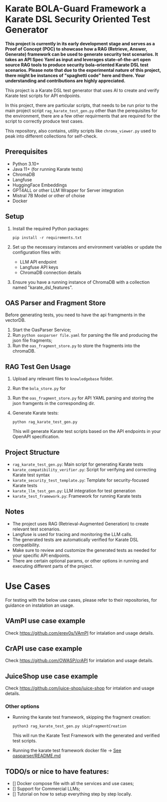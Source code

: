 # Karate BOLA-Guard Framework a Karate DSL Security Oriented Test Generator

**This project is currently in its early development stage and serves as a Proof of Concept (POC) to showcase how a RAG (Retrieve, Answer, Generate) framework can be used to generate security test scenarios. It takes an API Spec Yaml as input and leverages state-of-the-art open source RAG tools to produce security bola-oriented Karate DSL test scenarios. Please note that due to the experimental nature of this project, there might be instances of "spaghetti code" here and there. Your understanding and contributions are highly appreciated.**

This project is a Karate DSL test generator that uses AI to create and verify Karate test scripts for API endpoints.

In this project, there are particular scripts, that needs to be run prior to the main project script `rag_karate_test_gen.py` other than the perequisites for the environment, there are a few other requirments that are required for the script to correctly produce test cases.

This repository, also contains, utility scripts like `chroma_viewer.py` used to peak into different collections for self-check.

## Prerequisites

- Python 3.10+
- Java 11+ (for running Karate tests)
- ChromaDB
- Langfuse
- HuggingFace Embeddings
- GPT4ALL or other LLM Wrapper for Server integration
- Mistral 7B Model or other of choise
- Docker

## Setup

1. Install the required Python packages:
   ```
   pip install -r requirements.txt
   ```

2. Set up the necessary instances and environment variables or update the configuration files with:
   - LLM API endpoint
   - Langfuse API keys
   - ChromaDB connection details

3. Ensure you have a running instance of ChromaDB with a collection named "karate_dsl_features".

## OAS Parser and Fragment Store
Before generating tests, you need to have the api framgments in the vectorDB.
1. Start the OasParser Service;
2. Run `python oasparser file.yaml` for parsing the file and producing the json file fragments;
3. Run the `oas_fragment_store.py` to store the fragments into the chromaDB. 

## RAG Test Gen Usage
1. Upload any relevant files to `knowledgebase` folder.
2. Run the `bola_store.py` for
3. Run the `oas_fragment_store.py` for API YAML parsing and storing the json framgents in the corresponding dir.

4. Generate Karate tests:
   ```
   python rag_karate_test_gen.py
   ```
   This will generate Karate test scripts based on the API endpoints in your OpenAPI specification.


## Project Structure

- `rag_karate_test_gen.py`: Main script for generating Karate tests
- `karate_compatibility_verifier.py`: Script for verifying and correcting Karate test syntax
- `karate_security_test_template.py`: Template for security-focused Karate tests
- `karate_llm_test_gen.py`: LLM integration for test generation
- `karate_test_framework.py`: Framework for running Karate tests

## Notes

- The project uses RAG (Retrieval-Augmented Generation) to create relevant test scenarios.
- Langfuse is used for tracing and monitoring the LLM calls.
- The generated tests are automatically verified for Karate DSL compatibility.
- Make sure to review and customize the generated tests as needed for your specific API endpoints.
- There are certain optional params, or other options in running and executing different parts of the project.

# Use Cases

For testing with the below use cases, please refer to their repositories, for guidance on instalation an usage.

## VAmPI use case example

Check https://github.com/erev0s/VAmPI for intalation and usage details.

## CrAPI use case example

Check https://github.com/OWASP/crAPI for intalation and usage details.

## JuiceShop use case example

Check https://github.com/juice-shop/juice-shop for intalation and usage details.

### Other options
- Running the karate test framework, skipping the fragment creation:

   ```
   python3 rag_karate_test_gen.py skipFragmentCreation
   ```
   This will run the Karate Test Framework with the generated and verified test scripts.

- Running the karate test framework docker file -> [See oasparser/README.md](oasparser/README.md)

## TODO/s  or nice to have features:
- [] Docker compose file with all the services and use cases;
- [] Support for Commercial LLMs;
- [] Tutorial on how to setup everything step by step locally.